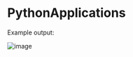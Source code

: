 # PythonApplications

Example output:

![image](https://user-images.githubusercontent.com/42713958/136989424-5b5afbcb-0624-4b61-8c0d-ff1fbbd5277a.png)
